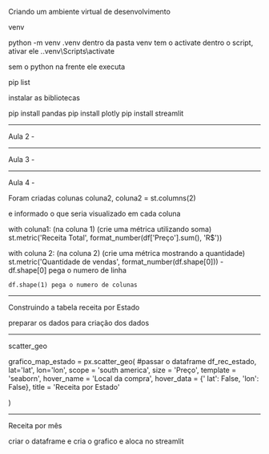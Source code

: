 Criando um ambiente virtual de desenvolvimento 

venv

python -m venv .venv
dentro da pasta venv tem o activate dentro o script, ativar ele 
.\.venv\Scripts\activate

sem o python na frente ele executa 

pip list

instalar as bibliotecas 

pip install pandas 
pip install plotly
pip install streamlit

---


Aula 2 - 

---

Aula 3 - 

---
Aula 4 -

Foram criadas colunas 
coluna2, coluna2 = st.columns(2)

e informado o que seria visualizado em cada coluna

with coluna1: (na coluna 1)
    (crie uma métrica utilizando soma)
      st.metric('Receita Total', format_number(df['Preço'].sum(), 'R$'))

with coluna 2: (na coluna 2)
    (crie uma métrica mostrando a quantidade)
    st.metric('Quantidade de vendas', format_number(df.shape[0])) - df.shape[0] pega o numero de linha 

    df.shape(1) pega o numero de colunas

    



---
Construindo a tabela receita por Estado 

preparar os dados para criação dos dados

---
scatter_geo

grafico_map_estado = px.scatter_geo( #passar o dataframe
    df_rec_estado,
    lat='lat',
    lon='lon',
    scope = 'south america', 
    size = 'Preço',
    template = 'seaborn',
    hover_name = 'Local da compra',
    hover_data = {' lat': False, 'lon': False},
    title = 'Receita por Estado'

)

---
Receita por mês

criar o dataframe e cria o grafico e aloca no streamlit 


